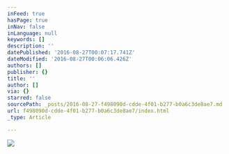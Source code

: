 ```yaml
---
inFeed: true
hasPage: true
inNav: false
inLanguage: null
keywords: []
description: ''
datePublished: '2016-08-27T00:07:17.741Z'
dateModified: '2016-08-27T00:06:06.426Z'
authors: []
publisher: {}
title: ''
author: []
via: {}
starred: false
sourcePath: _posts/2016-08-27-f498090d-cdde-4f01-b277-b0a6c3de8ae7.md
url: f498090d-cdde-4f01-b277-b0a6c3de8ae7/index.html
_type: Article

---
```

![](https://the-grid-user-content.s3-us-west-2.amazonaws.com/b0404908-b8f1-407b-a621-eeb95ba30620.jpg)